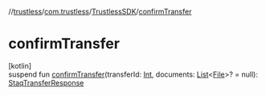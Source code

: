 //[trustless](../../../index.md)/[com.trustless](../index.md)/[TrustlessSDK](index.md)/[confirmTransfer](confirm-transfer.md)

# confirmTransfer

[kotlin]\
suspend fun [confirmTransfer](confirm-transfer.md)(transferId: [Int](https://kotlinlang.org/api/latest/jvm/stdlib/kotlin/-int/index.html), documents: [List](https://kotlinlang.org/api/latest/jvm/stdlib/kotlin.collections/-list/index.html)&lt;[File](https://developer.android.com/reference/kotlin/java/io/File.html)&gt;? = null): [StaqTransferResponse](../../com.trustless.requests.transfers/-staq-transfer-response/index.md)

